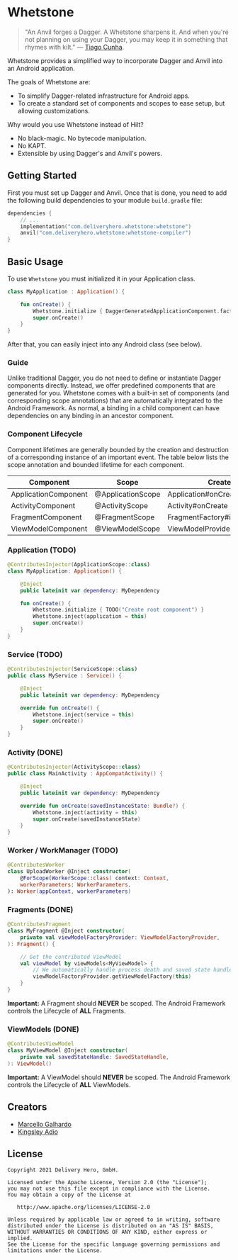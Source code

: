 # Whetstone

> "An Anvil forges a Dagger. A Whetstone sharpens it. And when you're not planning on using your Dagger, you may keep it in something that rhymes with kilt." — [Tiago Cunha](https://github.com/laggedHero).

Whetstone provides a simplified way to incorporate Dagger and Anvil into an Android application.

The goals of Whetstone are:
- To simplify Dagger-related infrastructure for Android apps.
- To create a standard set of components and scopes to ease setup, but allowing customizations.

Why would you use Whetstone instead of Hilt?
- No black-magic. No bytecode manipulation.
- No KAPT.
- Extensible by using Dagger's and Anvil's powers.

## Getting Started

First you must set up Dagger and Anvil. Once that is done, you need to add the following build dependencies to your module `build.gradle` file:

```kotlin
dependencies {
    // ...
    implementation("com.deliveryhero.whetstone:whetstone")
    anvil("com.deliveryhero.whetstone:whetstone-compiler")
}
```

## Basic Usage

To use `Whetstone` you must initialized it in your Application class.

```kotlin
class MyApplication : Application() {

    fun onCreate() {
        Whetstone.initialize { DaggerGeneratedApplicationComponent.factory().create(this) }
        super.onCreate()
    }
}
```

After that, you can easily inject into any Android class (see below).

### Guide

Unlike traditional Dagger, you do not need to define or instantiate Dagger components directly. Instead, we offer predefined components that are generated for you. Whetstone comes with a built-in set of components (and corresponding scope annotations) that are automatically integrated to the Android Framework. As normal, a binding in a child component can have dependencies on any binding in an ancestor component.

### Component Lifecycle

Component lifetimes are generally bounded by the creation and destruction of a corresponding instance of an important event. The table below lists the scope annotation and bounded lifetime for each component.

| Component | Scope | Created At | Destroyed At |
| ----------- | -------- | -------- | -------- |
| ApplicationComponent | @ApplicationScope | Application#onCreate | Application#onDestroy |
| ActivityComponent | @ActivityScope | Activity#onCreate | Activity#onDestroy |
| FragmentComponent | @FragmentScope | FragmentFactory#instantiate | Fragment#onDestroy |
| ViewModelComponent | @ViewModelScope | ViewModelProvider.Factory#create | ViewModel#onCleared |

### Application (TODO)

```kotlin
@ContributesInjector(ApplicationScope::class)
class MyApplication: Application() {

    @Inject
    public lateinit var dependency: MyDependency

    fun onCreate() {
        Whetstone.initialize { TODO("Create root component") }
        Whetstone.inject(application = this)
        super.onCreate()
    }
}
```

### Service (TODO)

```kotlin
@ContributesInjector(ServiceScope::class)
public class MyService : Service() {

    @Inject
    public lateinit var dependency: MyDependency

    override fun onCreate() {
        Whetstone.inject(service = this)
        super.onCreate()
    }
}
```

### Activity (DONE)

```kotlin
@ContributesInjector(ActivityScope::class)
public class MainActivity : AppCompatActivity() {

    @Inject
    public lateinit var dependency: MyDependency

    override fun onCreate(savedInstanceState: Bundle?) {
        Whetstone.inject(activity = this)
        super.onCreate(savedInstanceState)
    }
}
```

### Worker / WorkManager (TODO)

```kotlin
@ContributesWorker
class UploadWorker @Inject constructor(
    @ForScope(WorkerScope::class) context: Context,
    workerParameters: WorkerParameters,
): Worker(appContext, workerParameters)
```

### Fragments (DONE)

```kotlin
@ContributesFragment
class MyFragment @Inject constructor(
    private val viewModelFactoryProvider: ViewModelFactoryProvider,
): Fragment() {

    // Get the contributed ViewModel
    val viewModel by viewModels<MyViewModel> {
        // We automatically handle process death and saved state handle wiring
        viewModelFactoryProvider.getViewModelFactory(this)
    }
}
```
**Important:** A Fragment should **NEVER** be scoped. The Android Framework controls the Lifecycle of **ALL** Fragments.

### ViewModels (DONE)

```kotlin
@ContributesViewModel
class MyViewModel @Inject constructor(
    private val savedStateHandle: SavedStateHandle,
): ViewModel()
```

**Important:** A ViewModel should **NEVER** be scoped. The Android Framework controls the Lifecycle of **ALL** ViewModels.

## Creators
- [Marcello Galhardo](http://github.com/marcellogalhardo)
- [Kingsley Adio](https://github.com/kingsleyadio)

## License
```
Copyright 2021 Delivery Hero, GmbH.

Licensed under the Apache License, Version 2.0 (the "License");
you may not use this file except in compliance with the License.
You may obtain a copy of the License at

   http://www.apache.org/licenses/LICENSE-2.0

Unless required by applicable law or agreed to in writing, software
distributed under the License is distributed on an "AS IS" BASIS,
WITHOUT WARRANTIES OR CONDITIONS OF ANY KIND, either express or implied.
See the License for the specific language governing permissions and
limitations under the License.
```